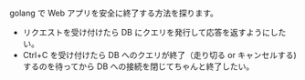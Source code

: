 #

golang で Web アプリを安全に終了する方法を探ります。

- リクエストを受け付けたら DB にクエリを発行して応答を返すようにしたい。
- Ctrl+C を受け付けたら DB へのクエリが終了（走り切る or キャンセルする)するのを待ってから DB への接続を閉じてちゃんと終了したい。

